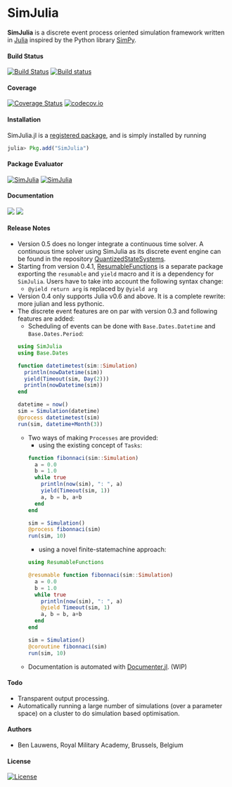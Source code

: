 SimJulia
========

**SimJulia** is a discrete event process oriented simulation framework written in [Julia](http://julialang.org/) inspired by the Python library [SimPy](https://simpy.readthedocs.io/).

#### Build Status

[![Build Status](https://travis-ci.org/BenLauwens/SimJulia.jl.svg?branch=master)](https://travis-ci.org/BenLauwens/SimJulia.jl)
[![Build status](https://ci.appveyor.com/api/projects/status/djuiegytv44pr54c/branch/master?svg=true)](https://ci.appveyor.com/project/BenLauwens/simjulia-jl)


#### Coverage

[![Coverage Status](https://coveralls.io/repos/BenLauwens/SimJulia.jl/badge.svg?branch=master)](https://coveralls.io/r/BenLauwens/SimJulia.jl?branch=master)
[![codecov.io](http://codecov.io/github/BenLauwens/SimJulia.jl/coverage.svg?branch=master)](http://codecov.io/github/BenLauwens/SimJulia.jl?branch=master)


#### Installation

SimJulia.jl is a [registered package](http://pkg.julialang.org), and is simply installed by running

```julia
julia> Pkg.add("SimJulia")
```


#### Package Evaluator

[![SimJulia](http://pkg.julialang.org/badges/SimJulia_0.5.svg)](http://pkg.julialang.org/?pkg=SimJulia&ver=0.5)
[![SimJulia](http://pkg.julialang.org/badges/SimJulia_0.6.svg)](http://pkg.julialang.org/?pkg=SimJulia&ver=0.6)

#### Documentation

[![](https://img.shields.io/badge/docs-stable-blue.svg)](https://BenLauwens.github.io/SimJulia.jl/stable)
[![](https://img.shields.io/badge/docs-latest-blue.svg)](https://BenLauwens.github.io/SimJulia.jl/latest)


#### Release Notes

* Version 0.5 does no longer integrate a continuous time solver. A continuous time solver using SimJulia as its discrete event engine can be found in the repository [QuantizedStateSystems](https://github.com/BenLauwens/QuantizedStateSystems.jl.git).
* Starting from version 0.4.1, [ResumableFunctions](https://github.com/BenLauwens/ResumableFunctions.jl.git) is a separate package exporting the `resumable` and `yield` macro and it is a dependency for `SimJulia`. Users have to take into account the following syntax change:
  * `@yield return arg` is replaced by `@yield arg`
* Version 0.4 only supports Julia v0.6 and above. It is a complete rewrite: more julian and less pythonic.
* The discrete event features are on par with version 0.3 and following features are added:
  * Scheduling of events can be done with `Base.Dates.Datetime` and `Base.Dates.Period`:
  ```julia
  using SimJulia
  using Base.Dates

  function datetimetest(sim::Simulation)
    println(nowDatetime(sim))
    yield(Timeout(sim, Day(2)))
    println(nowDatetime(sim))
  end

  datetime = now()
  sim = Simulation(datetime)
  @process datetimetest(sim)
  run(sim, datetime+Month(3))
  ```
  * Two ways of making `Processes` are provided:
    - using the existing concept of `Tasks`:
    ```julia
    function fibonnaci(sim::Simulation)
      a = 0.0
      b = 1.0
      while true
        println(now(sim), ": ", a)
        yield(Timeout(sim, 1))
        a, b = b, a+b
      end
    end

    sim = Simulation()
    @process fibonnaci(sim)
    run(sim, 10)
    ```
    - using a novel finite-statemachine approach:
    ```julia
    using ResumableFunctions

    @resumable function fibonnaci(sim::Simulation)
      a = 0.0
      b = 1.0
      while true
        println(now(sim), ": ", a)
        @yield Timeout(sim, 1)
        a, b = b, a+b
      end
    end

    sim = Simulation()
    @coroutine fibonnaci(sim)
    run(sim, 10)
    ```
  * Documentation is automated with [Documenter.jl](https://github.com/JuliaDocs/Documenter.jl). (WIP)


#### Todo

* Transparent output processing.
* Automatically running a large number of simulations (over a parameter space) on a cluster to do simulation based optimisation.


#### Authors

* Ben Lauwens, Royal Military Academy, Brussels, Belgium


#### License

[![License](http://img.shields.io/badge/license-MIT-brightgreen.svg?style=flat)](LICENSE.md)
